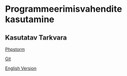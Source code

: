 # Programmeerimisvahendite kasutamine
## Kasutatav Tarkvara
[Phpstorm](https://www.jetbrains.com/phpstorm/)

[Git](https://git-scm.com/)

[English Version](REAME.en.md)
